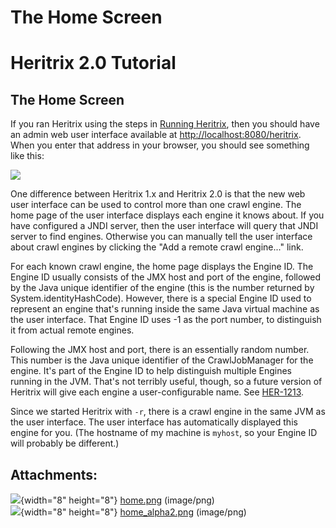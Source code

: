 # The Home Screen

# Heritrix 2.0 Tutorial

## The Home Screen

If you ran Heritrix using the steps in [Running
Heritrix](Running%20Heritrix), then you should have an admin web user
interface available at <http://localhost:8080/heritrix>. When you enter
that address in your browser, you should see something like this:

![](attachments/3752/90996906.png)

One difference between Heritrix 1.x and Heritrix 2.0 is that the new web
user interface can be used to control more than one crawl engine. The
home page of the user interface displays each engine it knows about. If
you have configured a JNDI server, then the user interface will query
that JNDI server to find engines. Otherwise you can manually tell the
user interface about crawl engines by clicking the "Add a remote crawl
engine..." link.

For each known crawl engine, the home page displays the Engine ID. The
Engine ID usually consists of the JMX host and port of the engine,
followed by the Java unique identifier of the engine (this is the number
returned by System.identityHashCode). However, there is a special Engine
ID used to represent an engine that's running inside the same Java
virtual machine as the user interface. That Engine ID uses -1 as the
port number, to distinguish it from actual remote engines.

Following the JMX host and port, there is an essentially random number.
This number is the Java unique identifier of the CrawlJobManager for the
engine. It's part of the Engine ID to help distinguish multiple Engines
running in the JVM. That's not terribly useful, though, so a future
version of Heritrix will give each engine a user-configurable name. See
[HER-1213](http://webteam.archive.org/jira/browse/HER-1213).

Since we started Heritrix with `-r`, there is a crawl engine in the same
JVM as the user interface. The user interface has automatically
displayed this engine for you. (The hostname of my machine is `myhost`,
so your Engine ID will probably be different.)

## Attachments:

![](images/icons/bullet_blue.gif){width="8" height="8"}
[home.png](attachments/3752/90997245.png) (image/png)  
![](images/icons/bullet_blue.gif){width="8" height="8"}
[home\_alpha2.png](attachments/3752/90996906.png) (image/png)  
